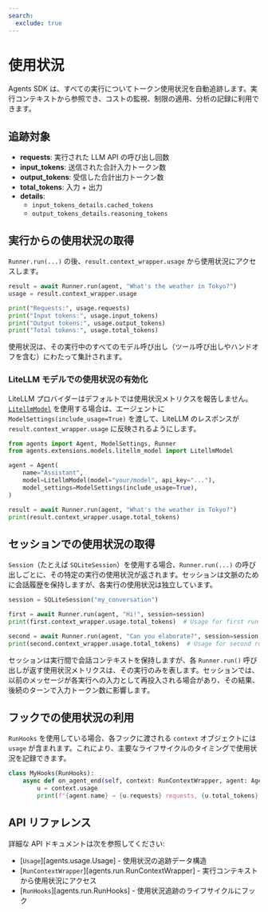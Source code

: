 ```yaml
---
search:
  exclude: true
---
```

# 使用状況

Agents SDK は、すべての実行についてトークン使用状況を自動追跡します。実行コンテキストから参照でき、コストの監視、制限の適用、分析の記録に利用できます。

## 追跡対象

- **requests**: 実行された LLM API の呼び出し回数
- **input_tokens**: 送信された合計入力トークン数
- **output_tokens**: 受信した合計出力トークン数
- **total_tokens**: 入力 + 出力
- **details**:
  - `input_tokens_details.cached_tokens`
  - `output_tokens_details.reasoning_tokens`

## 実行からの使用状況の取得

`Runner.run(...)` の後、`result.context_wrapper.usage` から使用状況にアクセスします。

```python
result = await Runner.run(agent, "What's the weather in Tokyo?")
usage = result.context_wrapper.usage

print("Requests:", usage.requests)
print("Input tokens:", usage.input_tokens)
print("Output tokens:", usage.output_tokens)
print("Total tokens:", usage.total_tokens)
```

使用状況は、その実行中のすべてのモデル呼び出し（ツール呼び出しやハンドオフを含む）にわたって集計されます。

### LiteLLM モデルでの使用状況の有効化

LiteLLM プロバイダーはデフォルトでは使用状況メトリクスを報告しません。[`LitellmModel`](models/litellm.md) を使用する場合は、エージェントに `ModelSettings(include_usage=True)` を渡して、LiteLLM のレスポンスが `result.context_wrapper.usage` に反映されるようにします。

```python
from agents import Agent, ModelSettings, Runner
from agents.extensions.models.litellm_model import LitellmModel

agent = Agent(
    name="Assistant",
    model=LitellmModel(model="your/model", api_key="..."),
    model_settings=ModelSettings(include_usage=True),
)

result = await Runner.run(agent, "What's the weather in Tokyo?")
print(result.context_wrapper.usage.total_tokens)
```

## セッションでの使用状況の取得

`Session`（たとえば `SQLiteSession`）を使用する場合、`Runner.run(...)` の呼び出しごとに、その特定の実行の使用状況が返されます。セッションは文脈のために会話履歴を保持しますが、各実行の使用状況は独立しています。

```python
session = SQLiteSession("my_conversation")

first = await Runner.run(agent, "Hi!", session=session)
print(first.context_wrapper.usage.total_tokens)  # Usage for first run

second = await Runner.run(agent, "Can you elaborate?", session=session)
print(second.context_wrapper.usage.total_tokens)  # Usage for second run
```

セッションは実行間で会話コンテキストを保持しますが、各 `Runner.run()` 呼び出しが返す使用状況メトリクスは、その実行のみを表します。セッションでは、以前のメッセージが各実行への入力として再投入される場合があり、その結果、後続のターンで入力トークン数に影響します。

## フックでの使用状況の利用

`RunHooks` を使用している場合、各フックに渡される `context` オブジェクトには `usage` が含まれます。これにより、主要なライフサイクルのタイミングで使用状況を記録できます。

```python
class MyHooks(RunHooks):
    async def on_agent_end(self, context: RunContextWrapper, agent: Agent, output: Any) -> None:
        u = context.usage
        print(f"{agent.name} → {u.requests} requests, {u.total_tokens} total tokens")
```

## API リファレンス

詳細な API ドキュメントは次を参照してください:

-   [`Usage`][agents.usage.Usage] - 使用状況の追跡データ構造
-   [`RunContextWrapper`][agents.run.RunContextWrapper] - 実行コンテキストから使用状況にアクセス
-   [`RunHooks`][agents.run.RunHooks] - 使用状況追跡のライフサイクルにフック